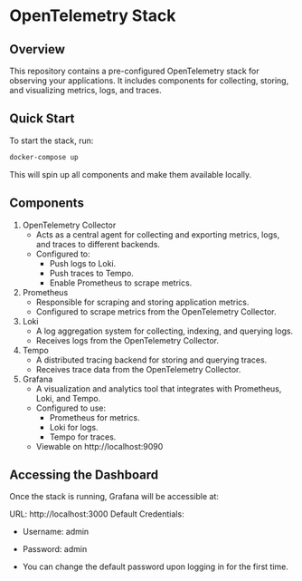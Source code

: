 # OpenTelemetry Stack
## Overview
This repository contains a pre-configured OpenTelemetry stack for observing your applications. It includes components for collecting, storing, and visualizing metrics, logs, and traces.

## Quick Start
To start the stack, run:

```bash
docker-compose up
```
This will spin up all components and make them available locally.

## Components
1. OpenTelemetry Collector
   - Acts as a central agent for collecting and exporting metrics, logs, and traces to different backends.
   - Configured to:
     - Push logs to Loki.
     - Push traces to Tempo.
     - Enable Prometheus to scrape metrics.
2. Prometheus
   - Responsible for scraping and storing application metrics.
   - Configured to scrape metrics from the OpenTelemetry Collector.
3. Loki
   - A log aggregation system for collecting, indexing, and querying logs.
   - Receives logs from the OpenTelemetry Collector.
4. Tempo
   - A distributed tracing backend for storing and querying traces.
   - Receives trace data from the OpenTelemetry Collector.
5. Grafana
   - A visualization and analytics tool that integrates with Prometheus, Loki, and Tempo.
   - Configured to use:
     - Prometheus for metrics.
     - Loki for logs.
     - Tempo for traces.
   - Viewable on http://localhost:9090

## Accessing the Dashboard
Once the stack is running, Grafana will be accessible at:

URL: http://localhost:3000
Default Credentials:
- Username: admin
- Password: admin

- You can change the default password upon logging in for the first time.
